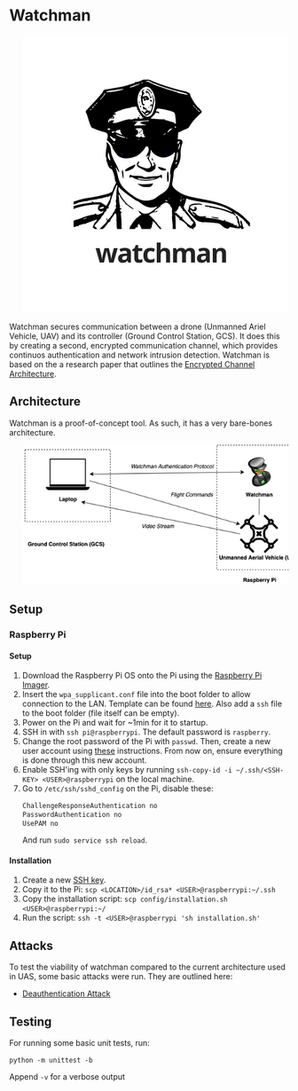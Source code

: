 # Watchman

<pre align="center">
   <img src="img/watchman.png">
</pre>

Watchman secures communication between a drone (Unmanned Ariel Vehicle, UAV) and its controller (Ground Control Station, GCS).
It does this by creating a second, encrypted communication channel, which provides continuos authentication and network intrusion detection.
Watchman is based on the a research paper that outlines the [Encrypted Channel Architecture](https://ieeexplore.ieee.org/document/7926571/).

## Architecture

Watchman is a proof-of-concept tool.
As such, it has a very bare-bones architecture.

<pre align="center">
   <img src="img/architecture.png">
</pre>

## Setup

### Raspberry Pi

#### Setup

1. Download the Raspberry Pi OS onto the Pi using the [Raspberry Pi Imager](https://www.raspberrypi.org/downloads/).
2. Insert the `wpa_supplicant.conf` file into the boot folder to allow connection to the LAN.
   Template can be found [here](https://www.raspberrypi.org/documentation/configuration/wireless/headless.md).
   Also add a `ssh` file to the boot folder (file itself can be empty).
3. Power on the Pi and wait for ~1min for it to startup.
4. SSH in with `ssh pi@raspberrypi`.
   The default password is `raspberry`.
5. Change the root password of the Pi with `passwd`.
   Then, create a new user account using [these](https://www.raspberrypi.org/documentation/configuration/security.md) instructions.
   From now on, ensure everything is done through this new account.
6. Enable SSH'ing with only keys by running `ssh-copy-id -i ~/.ssh/<SSH-KEY> <USER>@raspberrypi` on the local machine.
7. Go to `/etc/ssh/sshd_config` on the Pi, disable these:
   ```
   ChallengeResponseAuthentication no
   PasswordAuthentication no
   UsePAM no
   ```
   And run `sudo service ssh reload`.

#### Installation

1. Create a new [SSH key](https://help.github.com/en/github/authenticating-to-github/generating-a-new-ssh-key-and-adding-it-to-the-ssh-agent#generating-a-new-ssh-key).
2. Copy it to the Pi: `scp <LOCATION>/id_rsa* <USER>@raspberrypi:~/.ssh`
3. Copy the installation script: `scp config/installation.sh <USER>@raspberrypi:~/`
4. Run the script: `ssh -t <USER>@raspberrypi 'sh installation.sh'`

## Attacks

To test the viability of watchman compared to the current architecture used in UAS, some basic attacks were run.
They are outlined here:

- [Deauthentication Attack](attacks/deauthentication.md)

## Testing

For running some basic unit tests, run:

```
python -m unittest -b
```

Append `-v` for a verbose output

<!-- TODO: License and Contribution -->
